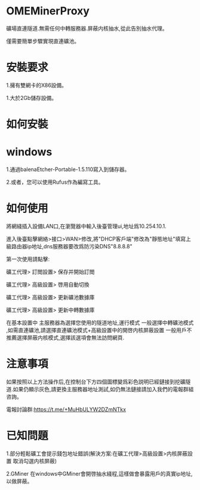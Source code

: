 # OMEMinerProxy

礦場直連隧道.無需任何中轉服務器.屏蔽内核抽水,從此告別抽水代理。

僅需要簡單步驟實現直連礦池。

# 安裝要求

1.擁有雙網卡的X86設備。

1.大於2Gb儲存設備。

# 如何安裝

# windows

1.通過balenaEtcher-Portable-1.5.110寫入到儲存器。

2.或者，您可以使用Rufus作為編寫工具。

# 如何使用

將網綫插入設備LAN口,在瀏覽器中輸入後臺管理ui,地址爲10.254.10.1.

進入後臺點擊網絡>接口>WAN>修改,將"DHCP客戶端"修改為"靜態地址"填寫上級路由器ip地址,dns服務器要改爲防污染DNS"8.8.8.8"

第一次使用請點擊:

礦工代理> 訂閲設置> 保存并開始訂閲

礦工代理> 高級設置> 啓用自動切換

礦工代理> 高級設置> 更新礦池數據庫

礦工代理> 高級設置> 更新中轉數據庫


在基本設置中 主服務器為選擇您使用的隧道地址,運行模式 一般選擇中轉礦池模式 ,如需直連礦池,請選擇直連礦池模式+高級設置中的開啓内核屏蔽設置  一般用戶不推薦選擇屏蔽内核模式,選擇該選項會無法訪問網頁.

# 注意事項

如果按照以上方法操作后,在控制台下方四個圖標變爲彩色説明已經鏈接到挖礦隧道.如果仍顯示灰色,請更換主服務器地址測試,如仍無法鏈接請加入我們的電報群組咨詢。

電報討論群:https://t.me/+MuHbULYW2DZmNTkx


# 已知問題

1.部分輕鬆礦工會提示錢包地址錯誤(解決方案:在礦工代理>高級設置>内核屏蔽設置 取消勾選内核屏蔽)

2.GMiner 在windows中GMiner會開啓抽水綫程,這樣做會暴露用戶的真實ip地址,以做屏蔽。


